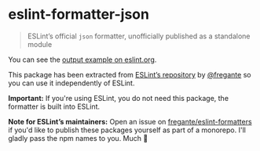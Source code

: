 # eslint-formatter-json

> ESLint’s official `json` formatter, unofficially published as a standalone module

You can see the [output example on eslint.org](https://eslint.org/docs/user-guide/formatters/#json).

This package has been extracted from [ESLint’s repository](https://github.com/eslint/eslint/tree/master/lib/cli-engine/formatters) by [@fregante](https://github.com/fregante) so you can use it independently of ESLint.

**Important:** If you're using ESLint, you do not need this package, the formatter is built into ESLint.

**Note for ESLint’s maintainers:** Open an issue on [fregante/eslint-formatters](https://github.com/fregante/eslint-formatters) if you'd like to publish these packages yourself as part of a monorepo. I'll gladly pass the npm names to you. Much 💚
